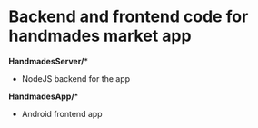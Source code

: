 # Backend and frontend code for handmades market app

**HandmadesServer/***
- NodeJS backend for the app

**HandmadesApp/***
- Android frontend app
